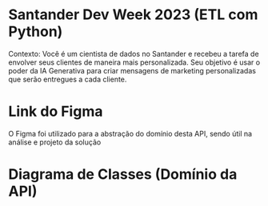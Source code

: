 # Santander Dev Week 2023 (ETL com Python)
Contexto: Você é um cientista de dados no Santander e recebeu a tarefa de envolver seus clientes de maneira mais personalizada. Seu objetivo é usar o poder da IA Generativa para criar mensagens de marketing personalizadas que serão entregues a cada cliente.

# Link do Figma
O Figma foi utilizado para a abstração do domínio desta API, sendo útil na análise e projeto da solução

# Diagrama de Classes (Domínio da API)
